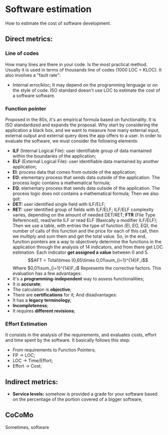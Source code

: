 # Software estimation
How to estimate the cost of software development.

## **Direct metrics:**
### **Line of codes**
How many lines are there in your code. Is the most practical method. Usually it is used in terms of thousands line of codes (1000 LOC = KLOC).
It also involves a "fault rate":
- Internal error/kloc;
It may depend on the programming lenguage or on the style of code.
ISO standard doesn't use LOC to estimate the cost of a software software.

### Function pointer
Proposed in the 80s, it's an empirical formula based on functionality.
It is ISO standardized and expands the proposal.
Why start by considering the application a black box, and we want to measure how many external input, external output and external query does the app offers to a user.
In order to evaluate the software, we must consider the following elements:
- **ILF** (Internal Logical File): user identifiable group of data mantained within the boundaries of the application;
- **ELF** (External Logical File): user identifiable data mantained by another application;
- **EI**: process data that comes from outside of the application;
- **EO**: elementary process that sends data outside of the application. The process logic contains a mathematical formula;
- **EQ**: elementary process that sends data outside of the application. The process logic does not contains a mathematical formula;
Then we also got:
- **DET:** user identified single field with ILF/ELF;
- **RET:** user identified group of fields with ILF/ELF;
ILF/ELF complexity varies, depending on the amount of needed DET/RET;
**FTR** (File Type Referenced), read/write ILF or read ELF (Basically a modifier ILF/ELF);
Then we use a table, with entries the type of function (EI, EO, EQ), the number of calls of this function and the price for each of this call, then we multiply and sum them and get the total value. 
So, in the end, function pointers are a way to objectively determine the functions in the application through the analysis of 14 indicators, and from there get LOC estimation.
Each indicator **get assigned a value** between 0 and 5.$$AFT = Total\times (0,65\times 0,01\sum_{i=1}^{14}F_i$$
Where $0,01\sum_{i=1}^{14}F_i$ Represents the corrective factors.
This evaluation has a few advantages:
- It's a **programming-independent** way to assess functionalities;
- It is **accurate**;
- The calculation is **objective**;
- There are **certifications** for it;
And disadvantages:
- It has a **legacy terminology**;
- **Incompleteness**;
- It requires **different revisions**;

### Effort Estimation

It consists in the analysis of the requirements, and evaluates costs, effort and time spent by the software.
It basically follows this step:
- From requirements to Function Pointers;
- FP -> LOC;
- LOC -> Time/Effort;
- Effort -> Cost;
## **Indirect metrics:**
- **Service levels:** somehow is provided a grade for your software based on the percentage of the portion covered of a bigger software;

## CoCoMo 
Sometimes, software 